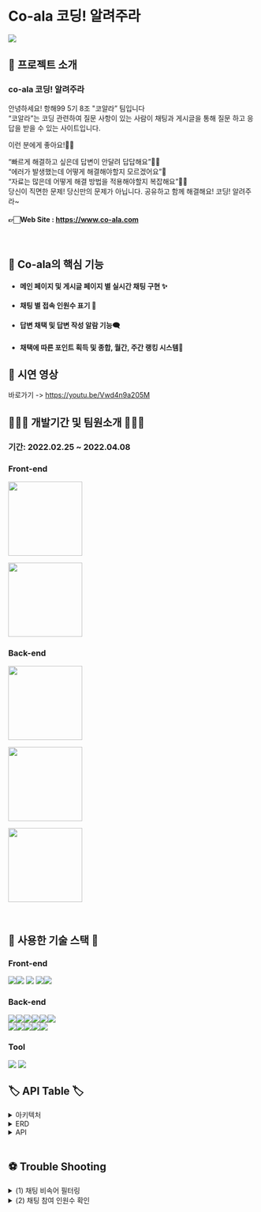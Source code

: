 # Co-ala 코딩! 알려주라

![](../../아키텍처이미지/og_img.png)
<br>

## 🤷 프로젝트 소개

### co-ala 코딩! 알려주라

안녕하세요! 항해99 5기 8조 "코알라” 팀입니다<br/>
“코알라”는 코딩 관련하여 질문 사항이 있는 사람이 채팅과 게시글을 통해 질문 하고 응답을 받을 수 있는 사이트입니다.

이런 분에게 좋아요!👍🏻<br/>

“빠르게 해결하고 싶은데 답변이 안달려 답답해요”😮‍💨<br/>
“에러가 발생했는데 어떻게 해결해야할지 모르겠어요”🥲<br/>
“자료는 많은데 어떻게 해결 방법을 적용해야할지 복잡해요”😵‍💫<br/>
당신이 직면한 문제! 당신만의 문제가 아닙니다. 공유하고 함께 해결해요! 코딩! 알려주라~<br/>

#### 👉🏻Web Site : https://www.co-ala.com

<br>

## 📌 Co-ala의 핵심 기능
- #### 메인 페이지 및 게시글 페이지 별 실시간 채팅 구현 ✨

- #### 채팅 별 접속 인원수 표기 🔢

- #### 답변 채택 및 답변 작성 알람 기능🗨️

- #### 채택에 따른 포인트 획득 및 종합, 월간, 주간 랭킹 시스템👑


 ## 🎥 시연 영상
바로가기 -> https://youtu.be/Vwd4n9a205M



## 👩🏻‍💻 개발기간 및 팀원소개 🧑🏻‍💻

### 기간: 2022.02.25 ~ 2022.04.08

### Front-end
<p><a href="https://github.com/zeze88" target="_blank"><img width="150"  src="https://user-images.githubusercontent.com/93499244/162171992-47a626ce-3856-4fae-9d05-045d2f6f9ebb.svg"/></a></p>
<p><a href="https://github.com/cyjin463" target="_blank"><img width="150"  src="https://user-images.githubusercontent.com/93499244/162171379-246ed4d8-2bfb-4ef8-8498-caa79622d792.svg"/></a></p>

### Back-end
<p><a href="https://github.com/Livelyoneweek" target="_blank"><img width="150"  src="https://user-images.githubusercontent.com/93499244/162172511-809a848d-db93-4020-81fc-7fffbfc8acb5.svg"/></a></p>
<p><a href="https://github.com/kyungwoon" target="_blank"><img width="150"  src="https://user-images.githubusercontent.com/93499244/162172506-1239cfb0-da08-4532-b2b2-5769a8982d9e.svg"/></a></p>
<p><a href="https://github.com/P-jeong-hee" target="_blank"><img width="150"  src="https://user-images.githubusercontent.com/93499244/162172494-fa9b6bdd-f337-4e15-9d11-0cb824ae4932.svg"/></a></p>
<br>

## 🔨 사용한 기술 스택 🔨

### Front-end

<img src="https://img.shields.io/badge/javascript-F7DF1E?style=float&logo=javascript&logoColor=white"><img src="https://img.shields.io/badge/Redux-764ABC?style=float&logo=Redux&logoColor=white"> <img src="https://img.shields.io/badge/css-1572B6?style=float&logo=css3&logoColor=white">
<img sc="https://img.shields.io/badge/react-61DAFB?style=float&logo=react&logoColor=white"><img src="https://img.shields.io/badge/aws-232F3E?style=float&logo=Amazon AWS&logoColor=white"><img src="https://img.shields.io/badge/Axios-181717?style=float&logo=github&logoColor=white">

### Back-end
<img src="https://img.shields.io/badge/Springboot-47?style=for-the-badge&logo=Springboot&logoColor=white"><img src="https://img.shields.io/badge/gradle-02303A?style=for-the-badge&logo=gradle&logoColor=white"><img src="https://img.shields.io/badge/Java-ED8B00?style=for-the-badge&logo=java&logoColor=white"><img src="https://img.shields.io/badge/MySQL-005C84?style=for-the-badge&logo=mysql&logoColor=white"><img src="https://img.shields.io/badge/JWT-000000?style=for-the-badge&logo=JSON%20web%20tokens&logoColor=white"><img src="https://img.shields.io/badge/Redis-FC5230?style=for-the-badge&logo=Redis&logoColor=white"><br>
<img src="https://img.shields.io/badge/Amazon_AWS-FF9900?style=for-the-badge&logo=amazonaws&logoColor=white"><img src="https://img.shields.io/badge/TravisCI-FC5230?style=for-the-badge&logo=TravisCI&logoColor=white"><img src="https://img.shields.io/badge/CodeDepoly-1F497D?style=for-the-badge&logo=CodeDepoly&logoColor=white"><img src="https://img.shields.io/badge/S3-FC5230?style=for-the-badge&logo=S3&logoColor=white"><img src="https://img.shields.io/badge/Nginx-7DB249?style=for-the-badge&logo=Nginx&logoColor=white">


### Tool

<img src="https://img.shields.io/badge/github-181717?style=float&logo=github&logoColor=white">
<img src="https://img.shields.io/badge/git-F05032?style=float&logo=git&logoColor=white">

<br>

## 🏷 API Table 🏷
<details>
 <summary>아키텍처</summary>
    아키텍처 이미지
 </details>

<details>
 <summary>ERD</summary>
     ERD 이미지
 </details>

<details>
 <summary>API</summary>
    API 이미지
 </details>
<br/>

## ⚽ Trouble Shooting 
<details>
 <summary> (1) 채팅 비속어 필터링</summary>
 1. 문제 발생 : 처음 비속어 필터링을 구현할 때  매 채팅 시마다 DB에 저장한 비속어들을 리스트로 받아서 반복문을 통해 비속어 감지하여 속도 저하<br>
2. 원인 : 비속어 DB는 자주 변하는 것이 아니고, DB를 계속해서 조회<br>
3. 해결 : 인메모리 디비를 활용할 수 있다고 생각하여 비속어 디비에서 레디스로 내려받아 저장을 하였고,
데이터 구조를 리스트가 아닌 해쉬맵으로 받아 containsValue 메소드를 통해 비속어를 감지하여 반복작업 감


 </details>

<details>
 <summary> (2) 채팅 참여 인원수 확인</summary>
1. 문제 발생 : 채팅 참여 인원은 정상적으로 카운팅이 되었지만 채팅 퇴장 인원은 정상적으로 카운팅이 안되는 문제 발생<br>
 <img width="414" alt="스크린샷 2022-04-07 오후 7 19 02" src="https://user-images.githubusercontent.com/94433709/162177693-bd76da2b-ed2d-4a10-8df2-a3c35bb3f2f8.png">

2. 원인 : 연결이 끊어지는 경우 구독 정보를 리턴해주지 않아 유저가 채팅방 퇴장 시 정상적으로 카운팅이 되지 않음<br>
- 해당 채팅을 구독하면 Message Header(메시지 헤더)의 destination(데스틴에이션)정보를 키값으로 유저 카운팅을 했지만 
연결이 끊기면 Message Header(메시지 헤더)에 destination (데스틴에이션)정보가 없어 채팅 참여 인원수 카운팅을 할 수 없는 원인을 찾음 <br>
3. 해결 : 유저가 구독한 채팅방 정보와 유저 SessionId를 매핑하여 저장<br>
   - 유저가 채팅방을 구독한 경우와 연결을 끊었을 경우 Message Header(메시지 헤더)에서 어떤 정보를 return해주는지 로그를 남겼고 모두 SessionId(세션아이디)를 return 해주는 것을 확인했습니다.
   유저가 구독한 채팅방 정보와 SesstionId(세션아이디)를 매핑하여 저장하였고 퇴장 시 해당 SessionId(세션아이디)로 매핑해두었던 채팅방 정보를 조회하여 해당 키값에서 유저 카운팅을 했습니다.
 <img width="674" alt="스크린샷 2022-04-07 오후 7 18 01" src="https://user-images.githubusercontent.com/94433709/162177524-b763e658-2e3f-4410-a16d-0bf0f74e00b8.png">
 
 </details>
